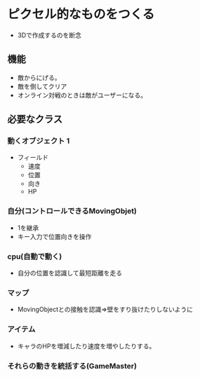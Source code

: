 # ピクセル的なものをつくる

- 3Dで作成するのを断念

## 機能
- 敵からにげる。
- 敵を倒してクリア
- オンライン対戦のときは敵がユーザーになる。

## 必要なクラス

### 動くオブジェクト 1
- フィールド
  - 速度
  - 位置
  - 向き
  - HP

### 自分(コントロールできるMovingObjet)
- 1を継承
- キー入力で位置向きを操作

### cpu(自動で動く)

- 自分の位置を認識して最短距離を走る

### マップ
- MovingObjectとの接触を認識=>壁をすり抜けたりしないように

### アイテム
- キャラのHPを増減したり速度を増やしたりする。

### それらの動きを統括する(GameMaster)

